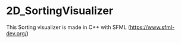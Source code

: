 # 2D_SortingVisualizer

This Sorting visualizer is made in C++ with SFML (https://www.sfml-dev.org/)

